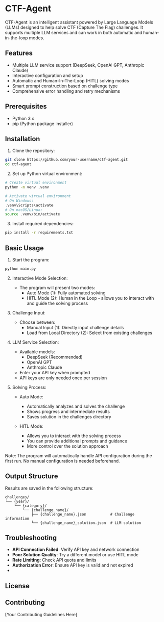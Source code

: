 # CTF-Agent

CTF-Agent is an intelligent assistant powered by Large Language Models (LLMs) designed to help solve CTF (Capture The Flag) challenges. It supports multiple LLM services and can work in both automatic and human-in-the-loop modes.

## Features

- Multiple LLM service support (DeepSeek, OpenAI GPT, Anthropic Claude)
- Interactive configuration and setup
- Automatic and Human-In-The-Loop (HITL) solving modes
- Smart prompt construction based on challenge type
- Comprehensive error handling and retry mechanisms

## Prerequisites

- Python 3.x
- pip (Python package installer)

## Installation

1. Clone the repository:
```bash
git clone https://github.com/your-username/ctf-agent.git
cd ctf-agent
```

2. Set up Python virtual environment:
```bash
# Create virtual environment
python -m venv .venv

# Activate virtual environment
# On Windows:
.venv\Scripts\activate
# On macOS/Linux:
source .venv/bin/activate
```

3. Install required dependencies:
```bash
pip install -r requirements.txt
```

## Basic Usage

1. Start the program:
```bash
python main.py
```

2. Interactive Mode Selection:
   - The program will present two modes:
     * Auto Mode (1): Fully automated solving
     * HITL Mode (2): Human in the Loop - allows you to interact with and guide the solving process
   
3. Challenge Input:
   - Choose between:
     * Manual Input (1): Directly input challenge details
     * Load from Local Directory (2): Select from existing challenges

4. LLM Service Selection:
   - Available models:
     * DeepSeek (Recommended)
     * OpenAI GPT
     * Anthropic Claude
   - Enter your API key when prompted
   - API keys are only needed once per session

5. Solving Process:
   - Auto Mode: 
     * Automatically analyzes and solves the challenge
     * Shows progress and intermediate results
     * Saves solution in the challenges directory
   
   - HITL Mode:
     * Allows you to interact with the solving process
     * You can provide additional prompts and guidance
     * More control over the solution approach

Note: The program will automatically handle API configuration during the first run. No manual configuration is needed beforehand.

## Output Structure

Results are saved in the following structure:
```
challenges/
└── {year}/
    └── {category}/
        └── {challenge_name}/
            ├── {challenge_name}.json           # Challenge information
            └── {challenge_name}_solution.json  # LLM solution
```

## Troubleshooting

- **API Connection Failed**: Verify API key and network connection
- **Poor Solution Quality**: Try a different model or use HITL mode
- **Rate Limiting**: Check API quota and limits
- **Authorization Error**: Ensure API key is valid and not expired
- 

## License


## Contributing

[Your Contributing Guidelines Here]
